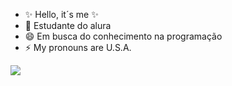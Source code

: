 - ✨ Hello, it´s me ✨ 
- 💬 Estudante do alura
- 😄 Em busca do conhecimento na programação
- ⚡ My pronouns are U.S.A.
  
![](https://media1.tenor.com/m/oF1sbpfKVZkAAAAd/adele.gif)
